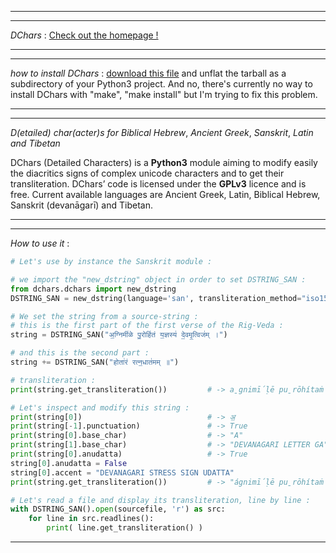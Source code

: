 ----
----

*DChars* : [Check out the homepage !](http://94.23.197.37/dchars/)

----
----

*how* *to* *install* *DChars* : [download this file](http://94.23.197.37/dchars/doc/userversion/dchars_v0.3.6.tar.gz) and unflat the tarball as a subdirectory of your Python3 project. And no, there's currently no way to install DChars with "make", "make install" but I'm trying to fix this problem.

----
----

*D(etailed)* *char(acter)s* *for* *Biblical* *Hebrew*, *Ancient* *Greek*, *Sanskrit*, *Latin* *and* *Tibetan*

DChars (Detailed Characters) is a **Python3** module aiming to modify easily the diacritics signs of complex unicode characters and to get their transliteration. DChars’ code is licensed under the **GPLv3** licence and is free. Current available languages are Ancient Greek, Latin, Biblical Hebrew, Sanskrit (devanāgarī) and Tibetan.

----
----

*How* *to* *use* *it* :

```python
# Let's use by instance the Sanskrit module :

# we import the "new_dstring" object in order to set DSTRING_SAN :
from dchars.dchars import new_dstring
DSTRING_SAN = new_dstring(language='san', transliteration_method="iso15919")

# We set the string from a source-string :
# this is the first part of the first verse of the Rig-Veda :
string = DSTRING_SAN("अ॒ग्निमी॑ळे पु॒रोहि॑तं य॒ज्ञस्य॑ दे॒वमृ॒त्विज॑म् ।")

# and this is the second part :
string += DSTRING_SAN("होता॑रं रत्न॒धात॑मम् ॥")

# transliteration :
print(string.get_transliteration())         # -> a̱gnimī́ḷē pu̱rōhítaṁ ya̱jñasyá dē̱vamr̥̱tvijám .hōtā́raṁ ratna̱dhātámam ..

# Let's inspect and modify this string :
print(string[0])                            # -> अ॒
print(string[-1].punctuation)               # -> True
print(string[0].base_char)                  # -> "A"
print(string[1].base_char)                  # -> "DEVANAGARI LETTER GA"
print(string[0].anudatta)                   # -> True
string[0].anudatta = False
string[0].accent = "DEVANAGARI STRESS SIGN UDATTA"
print(string.get_transliteration())         # -> "ágnimī́ḷē pu̱rōhítaṁ ya̱jñasyá dē̱vamr̥̱tvijám .hōtā́raṁ ratna̱dhātámam .."

# Let's read a file and display its transliteration, line by line :
with DSTRING_SAN().open(sourcefile, 'r') as src:
    for line in src.readlines():
        print( line.get_transliteration() )
```
----
